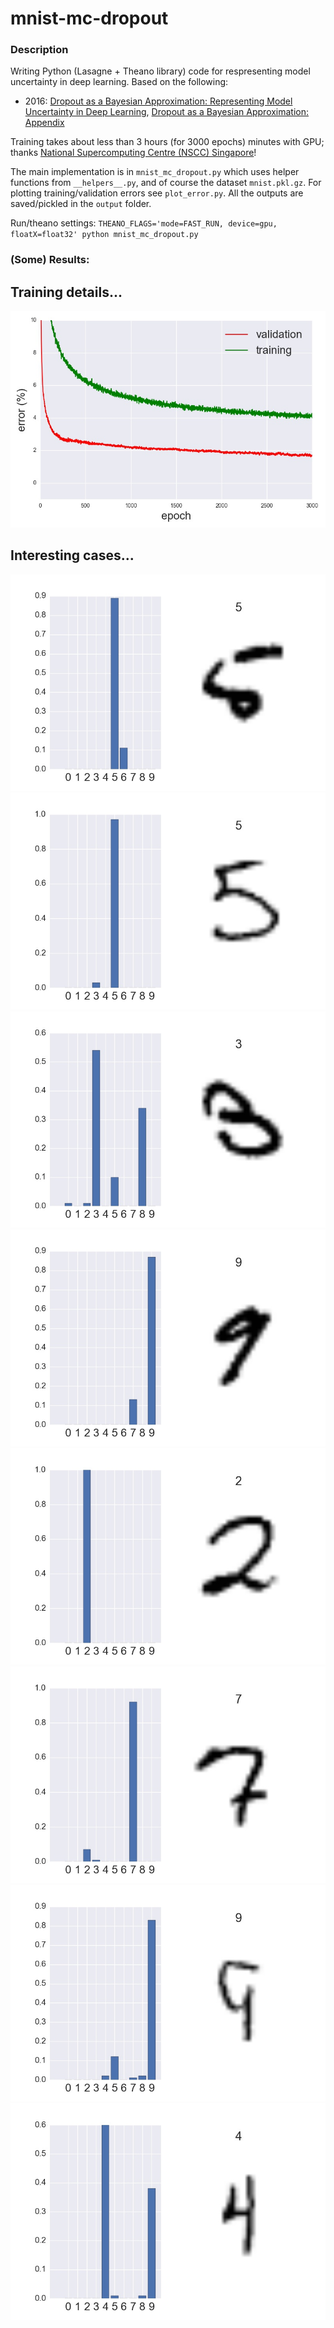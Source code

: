 # mnist-mc-dropout


### Description

Writing Python (Lasagne + Theano library) code for respresenting model uncertainty in deep learning. Based on the following:

* 2016: [Dropout as a Bayesian Approximation: Representing Model Uncertainty in Deep Learning](https://arxiv.org/abs/1506.02142), [Dropout as a Bayesian Approximation: Appendix](https://arxiv.org/abs/1506.02157)

Training takes about less than 3 hours (for 3000 epochs) minutes with GPU; thanks [National Supercomputing Centre (NSCC) Singapore](http://www.nscc.sg)!

The main implementation is in ```mnist_mc_dropout.py``` which uses helper functions from ```__helpers__.py```, and of course the dataset ```mnist.pkl.gz```. For plotting training/validation errors see ```plot_error.py```. All the outputs are saved/pickled in the ```output``` folder.

Run/theano settings: ```THEANO_FLAGS='mode=FAST_RUN, device=gpu, floatX=float32' python mnist_mc_dropout.py```


### (Some) Results:

## Training details...

<img src="./output/errors.jpg">

## Interesting cases...

<img src="./output/index_8.jpg">

<img src="./output/index_15.jpg">

<img src="./output/index_18.jpg">

<img src="./output/index_20.jpg">

<img src="./output/index_35.jpg">

<img src="./output/index_36.jpg">

<img src="./output/index_62.jpg">

<img src="./output/index_65.jpg">